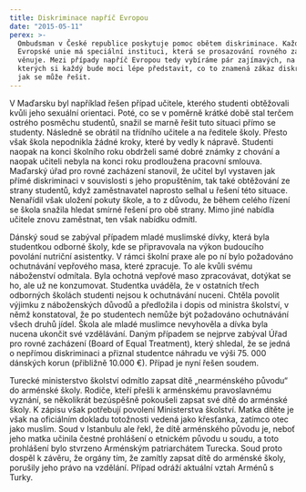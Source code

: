 ```yaml
---
title: Diskriminace napříč Evropou
date: "2015-05-11"
perex: >-
  Ombudsman v České republice poskytuje pomoc obětem diskriminace. Každý stát
  Evropské unie má speciální instituci, která se prosazování rovného zacházení
  věnuje. Mezi případy napříč Evropou tedy vybíráme pár zajímavých, na základě
  kterých si každý bude moci lépe představit, co to znamená zákaz diskriminace a
  jak se může řešit.
---
```




V Maďarsku byl například řešen případ učitele, kterého studenti obtěžovali kvůli jeho sexuální orientaci. Poté, co se v poměrně krátké době stal terčem ostrého posměchu studentů, snažil se marně řešit tuto situaci přímo se studenty. Následně se obrátil na třídního učitele a na ředitele školy. Přesto však škola nepodnikla žádné kroky, které by vedly k nápravě. Studenti naopak na konci školního roku obdrželi samé dobré známky z chování a naopak učiteli nebyla na konci roku prodloužena pracovní smlouva. Maďarský úřad pro rovné zacházení stanovil, že učitel byl vystaven jak přímé diskriminaci v souvislosti s jeho propuštěním, tak také obtěžování ze strany studentů, když zaměstnavatel naprosto selhal u řešení této situace. Nenařídil však uložení pokuty škole, a to z důvodu, že během celého řízení se škola snažila hledat smírné řešení pro obě strany. Mimo jiné nabídla učitele znovu zaměstnat, ten však nabídku odmítl.



Dánský soud se zabýval případem mladé muslimské dívky, která byla studentkou odborné školy, kde se připravovala na výkon budoucího povolání nutriční asistentky. V rámci školní praxe ale po ní bylo požadováno ochutnávání vepřového masa, které zpracuje. To ale kvůli svému náboženství odmítala. Byla ochotná vepřové maso zpracovávat, dotýkat se ho, ale už ne konzumovat. Studentka uváděla, že v ostatních třech odborných školách studenti nejsou k ochutnávání nuceni. Chtěla povolit výjimku z náboženských důvodů a předložila i dopis od ministra školství, v němž konstatoval, že po studentech nemůže být požadováno ochutnávání všech druhů jídel. Škola ale mladé muslimce nevyhověla a dívka byla nucena ukončit své vzdělávání. Daným případem se nejprve zabýval Úřad pro rovné zacházení (Board of Equal Treatment), který shledal, že se jedná o nepřímou diskriminaci a přiznal studentce náhradu ve výši 75. 000 dánských korun (přibližně 10.000 €). Případ je nyní řešen soudem. 



Turecké ministerstvo školství odmítlo zapsat dítě „nearménského původu“ do arménské školy. Rodiče, kteří přešli k arménskému pravoslavnému vyznání, se několikrát bezúspěšně pokoušeli zapsat své dítě do arménské školy. K zápisu však potřebují povolení Ministerstva školství. Matka dítěte je však na oficiálním dokladu totožnosti vedená jako křesťanka, zatímco otec jako muslim. Soud v Istanbulu ale řekl, že dítě arménského původu je, neboť jeho matka učinila čestné prohlášení o etnickém původu u soudu, a toto prohlášení bylo stvrzeno Arménským patriarchátem Turecka. Soud proto dospěl k závěru, že orgány tím, že zamítly zapsat dítě do arménské školy, porušily jeho právo na vzdělání. Případ odráží aktuální vztah Arménů s Turky.



